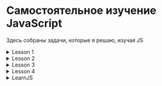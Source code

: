 Самостоятельное изучение JavaScript
====
Здесь собраны задачи, которые я решаю, изучая JS
<details>
<summary>Lesson 1</summary>

 1. Необходимо пользователя попросить ввести температуру в градусах Цельсия,
преобразовать введенное пользователем значение в соответствующую температуру
в градусах по Фаренгейту и вывести в alert сообщение с текстом:
"Цельсий: {C}, Фаренгейт: {F}"
Где вместо {C} и {F} должны быть подставлены соответствующие значения, которые
были получены ранее.
Формула перевода градусов Цельсия в градусы Фаренгейта:
градусы Фаренгейта = (9 / 5) * градусы Цельсия + 32

Уточнение: пользователь всегда вводит корректное число.

2. Необходимо создать переменную name, записать в эту переменную свое имя.
Необходимо также создать переменную admin и присвоить этой переменной значение
из переменной name.
Вывести значение переменной admin в консоль.

3. Вывод выражений в консоль. Над каждым выводом в консоль необходимо объяснить почему мы получаем такой
результат.
+ 10 + 10 + "10"
+ 10 + "10" + 10
+ 10 + 10 + +"10"
+ 10 / -""
+ 10 / +"2,5"

4. Необходимо от пользователя получить число и вывести разряды числа, а именно: количество сотен, десятков и единиц.
</details>
<details>
<summary>Lesson 2</summary>

1. Разбор различий префиксной и постфиксной формы инкремента

2. Комментарий кода внутри. Операции присваивания и матем. операции

3. Задача: 

    Необходимо попросить пользователя ввести два числа в переменные `a` и `b`.
    Необходимо вывести в консоль один результат из следующих проверок:
    1. Если оба числа в переменных `a` и `b` положительные, вывести разность
    чисел `a` и `b`, а именно, вычесть из переменной `a` значение переменной `b`.
    2. Если оба числа в переменных `a` и `b` отрицательные, вывести произведение
    чисел `a` и `b`.
    3. Если числа в переменных `a` и `b` разных знаков, вывести сумму чисел
    `a` и `b`.
    В остальных случаях программа не должна ничего выводить.

4. Необходимо реализовать четыре функции, каждая функция должна принимать по два
числа и выполнять одну из операций (каждая функция выполняет одну из них):

    1. Сложение
    2. Разность
    3. Умножение
    4. Деление

5. Создание простого калькулятора ("+", "-", "*", "/".) - функция mathoperation(arg1, arg2, operation)

6. Решение задачи:

    Необходимо реализовать функцию, которая будет принимать первым аргументом
    целое положительное число, в следующих трех аргументах функция принимает слова
    в разных склонениях.
    Функция должна возвращать одно из трех переданных в параметры слов подходящее
    под число, которое передано первым аргументом.

    Пример:
    console.log(declinationOfNumber(1, "яблоко", "яблока", "яблок")); // "яблоко"
    console.log(declinationOfNumber(2, "мяч", "мяча", "мячей")); // "мяча"
    console.log(declinationOfNumber(5, "стул", "стула", "стульев")); // "стульев"

    Функция должна работать с любым словом и любым целым положительным числом.
    Все аргументы, которые будут передаваться функции будут верны.

</details>

<details>
<summary>Lesson 3</summary>

1. Необходимо с помощью цикла for вывести следующие 11 строк в консоль:
0 – это ноль
1 – нечетное число
2 – четное число
3 – нечетное число
…
10 – четное число

2. Необходимо из объекта, который лежит в константе post вывести значения, к
которым приписан комментарий, в консоль.

3. Дан массив products, необходимо цену каждого продукта уменьшить на 15% используя
метод forEach.

4.
- Необходимо вывести в консоль массив продуктов в котором есть хоть одна
фотография используя метод filter. Исходные данные - массив products.
- Необходимо отсортировать массив products используя метод sort по цене,
начиная с самой маленькой, заканчивая самой большой ценой, после чего вывести
отсортированный массив в консоль.

5. Вывести с помощью цикла for числа от 0 до 9, НЕ используя тело цикла. То есть
выглядеть должно примерно так: for(…){/* здесь пусто */}

6. Вывести горку в консоль (используя цикл for), как показано на рисунке, только у вашей горки должно быть 20 рядов, а не 5:

```
x
xx
xxx
xxxx
xxxxx
```
</details>

<details>
<summary>Lesson 4</summary>

1. Необходимо данное задание выполнить в es5 стиле и в es6 стиле. Необходимо создать функцию-конструктор/класс для продукта. Названия: `ProductES5` для es5 стиля, `ProductES6` для es6 стиля. При создании объекта от функции-конструктора/класса необходимо передавать имя и цену товара, эта информация должна быть сохранена в объекте.
Также у объекта должна быть возможность выполнить метод `make25Discount`, данный метод должен уменьшать стоимость продукта на 25%. Необходимо продемонстрировать работу с объектом (в свободной форме).

2. Необходимо данное задание выполнить в es5 стиле и в es6 стиле. Необходимо создать функцию-конструктор/класс для поста в социальной сети. Названия: `PostES5` для es5 стиля и `PostES6` для es6 стиля.
Пост должен хранить:
    1. Автора поста (имени достаточно).
    2. Текст поста.
    3. Дату и время последнего изменения поста.
Данные автора поста и текст поста необходимо передавать при создании экземпляра объекта.

Каждому экземпляру объекта должен быть доступен метод `edit`, который будет менять текст поста.

Необходимо создать функцию-конструктор/класс для закрепленного поста в социальной сети.
Названия: `AttachedPostES5` для es5 стиля и `AttachedPostES6` для es6 стиля.
Закрепленный пост должен наследоваться от обычного поста. Данные автора поста и текст поста необходимо передавать при создании экземпляра объекта.
Закрепленный пост должен иметь свойство `highlighted`, в котором по умолчанию будет лежать значение false (это свойство будет обозначать, будет ли наш закрепленный пост подсвечен).
У экземпляров объекта закрепленного поста должен быть метод с названием `makeTextHighlighted`, который сделает так, чтобы наш пост стал подсвеченным (будет менять свойство `highlighted`).

3. Необходимо создать функцию getDigitsOfNumber, которая принимает целое
положительное число в диапазоне от 0 до 1000.
Функция должна вернуть обычный объект с тремя свойствами:
    1. units - содержит число, количество единиц в параметре функции.
    2. dozens - содержит число, количество десятков в параметре функции.
    3. hundreds - содержит число, количество сотен в параметре функции.

Если функции было передано не целое положительное число, либо число в ином
диапазоне, нежели задано в условии, функция должна вывести в консоль информацию
об ошибке и вернуть пустой объект.
Необходимо также прописать jsdoc для данной функции.
</details>

<details>
<summary>LearnJS</summary>

1. Напишите функцию isEmpty(obj), которая возвращает true, если у объекта нет свойств, иначе false.

2. У нас есть объект, в котором хранятся зарплаты нашей команды. Напишите код для суммирования всех зарплат и сохраните результат в переменной sum. Должно получиться 390.
Если объект salaries пуст, то результат должен быть 0.

3. Создайте функцию multiplyNumeric(obj), которая умножает все числовые свойства объекта obj на 2. Обратите внимание, что multiplyNumeric не нужно ничего возвращать. Следует напрямую изменять объект.
P.S. Используйте typeof для проверки, что значение свойства числовое.

</details>